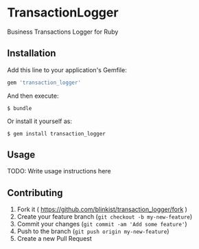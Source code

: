 # TransactionLogger

Business Transactions Logger for Ruby

## Installation

Add this line to your application's Gemfile:

```ruby
gem 'transaction_logger'
```

And then execute:

    $ bundle

Or install it yourself as:

    $ gem install transaction_logger

## Usage

TODO: Write usage instructions here

## Contributing

1. Fork it ( https://github.com/blinkist/transaction_logger/fork )
2. Create your feature branch (`git checkout -b my-new-feature`)
3. Commit your changes (`git commit -am 'Add some feature'`)
4. Push to the branch (`git push origin my-new-feature`)
5. Create a new Pull Request
